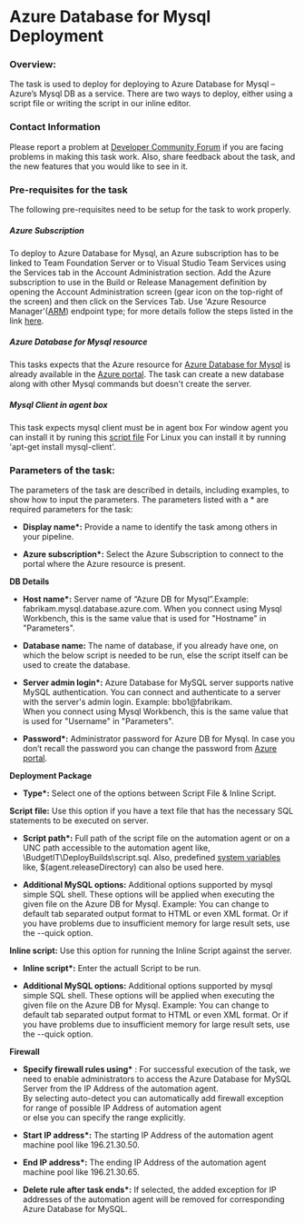 ﻿# Azure Database for Mysql Deployment 
 
 
### Overview: 
 
The task is used to deploy for deploying to Azure Database for Mysql – Azure’s Mysql DB as a service. There are two ways to deploy, either using a script file or writing the script in our inline editor. 
 
 
### Contact Information 
 
Please report a problem at [Developer Community Forum](https://developercommunity.visualstudio.com/spaces/21/index.html) if you are facing problems in making this task work. Also, share feedback about the task, and the new features that you would like to see in it. 
 
 
### Pre-requisites for the task 
The following pre-requisites need to be setup for the task to work properly. 
 
 
##### Azure Subscription 
 
To deploy to Azure Database for Mysql, an Azure subscription has to be linked to Team Foundation Server or to Visual Studio Team Services using the Services tab in the Account Administration section. Add the Azure subscription to use in the Build or Release Management definition by opening the Account Administration screen (gear icon on the top-right of the screen) and then click on the Services Tab. 
Use 'Azure Resource Manager'([ARM](https://azure.microsoft.com/en-in/documentation/articles/resource-group-overview/)) endpoint type; for more details follow the steps listed in the link [here](https://go.microsoft.com/fwlink/?LinkID=623000&clcid=0x409). 
 
 
 
##### Azure Database for Mysql resource 
This tasks expects that the Azure resource for [Azure Database for Mysql](https://docs.microsoft.com/en-us/azure/mysql/overview) is already available in the [Azure portal](https://ms.portal.azure.com/?r=1#create/Microsoft.SQLDatabase.0.5.7-preview). The task can create a new database along with other Mysql commands but doesn't create the server. 

##### Mysql Client in agent box
This task expects mysql client must be in agent box
For window agent you can install it by runing this [script file](https://aka.ms/window-mysqlcli-installer)
For Linux you can install it by running 'apt-get install mysql-client'.
 
### Parameters of the task: 
The parameters of the task are described in details, including examples, to show how to input the parameters. The parameters listed with a \* are required parameters for the task: 
 
 
- **Display name\*:** Provide a name to identify the task among others in your pipeline. 
 
 
- **Azure subscription\*:** Select the Azure Subscription to connect to the portal where the Azure resource is present. 
 
 
**DB Details** 
 
 
- **Host name\*:** Server name of “Azure DB for Mysql”.Example: fabrikam.mysql.database.azure.com. When you connect using Mysql Workbench, this is the same value that is used for "Hostname" in "Parameters".  
 
- **Database name:**  The name of database, if you already have one, on which the below script is needed to be run, else the script itself can be used to create the database. 
 
- **Server admin login\*:** Azure Database for MySQL server supports native MySQL authentication. You can connect and authenticate to a server with the server's admin login. Example:  bbo1@fabrikam.  
When you connect using Mysql Workbench, this is the same value that is used for "Username" in "Parameters".  
 
 
- **Password\*:** Administrator password for Azure DB for Mysql. In case you don’t recall the password you can change the password from [Azure portal](https://docs.microsoft.com/en-us/azure/mysql/howto-create-manage-server-portal).  
 
 
 
**Deployment Package** 
 
 
- **Type\*:** Select one of the options between Script File & Inline Script. 
 
 
**Script file:** Use this option if you have a text file that has the necessary SQL statements to be executed on server. 
 
 
- **Script path\*:** Full path of the script file on the automation agent or on a UNC path accessible to the automation agent like,  \\BudgetIT\DeployBuilds\script.sql. Also, predefined [system variables](https://msdn.microsoft.com/Library/vs/alm/Build/scripts/variables) like, $(agent.releaseDirectory) can also be used here. 
 
 
- **Additional MySQL options:** Additional options supported by mysql simple SQL shell.  These options will be applied when executing the given file on the Azure DB for Mysql. 
Example: You can change to default tab separated output format to HTML or even XML format. Or if you have problems due to insufficient memory for large result sets, use the --quick option. 
 
 
**Inline script:** Use this option for running the Inline Script against the server.  
 
 
- **Inline script\*:** Enter the actuall Script to be run. 
 
 
- **Additional MySQL options:** Additional options supported by mysql simple SQL shell.  These options will be applied when executing the given file on the Azure DB for Mysql. 
Example: You can change to default tab separated output format to HTML or even XML format. Or if you have problems due to insufficient memory for large result sets, use the --quick option. 
 
 
 
**Firewall** 
 
 
- **Specify firewall rules using\*** : For successful execution of the task, we need to enable administrators to access the Azure Database for MySQL Server from the IP Address of the automation agent.  
By selecting auto-detect you can automatically add firewall exception for range of possible IP Address of automation agent  
or else you can specify the range explicitly. 
 
 
- **Start IP address\*:** The starting IP Address of the automation agent machine pool like 196.21.30.50. 
 
 
- **End IP address\*:** The ending IP Address of the automation agent machine pool like 196.21.30.65. 
 
 
- **Delete rule after task ends\*:** If selected, the added exception for IP addresses of the automation agent will be removed for corresponding Azure Database for MySQL.
